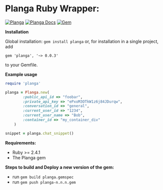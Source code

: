 Planga Ruby Wrapper:
====================

[![Planga](https://img.shields.io/badge/%F0%9F%98%8E%20planga-chat-ff00ff.svg)](http://www.planga.io/)
[![Planga Docs](https://img.shields.io/badge/planga-docs-lightgrey.svg)](http://www.planga.io/docs)
[![Gem](https://img.shields.io/gem/v/planga.svg)](https://rubygems.org/gems/planga)

**Installation**

Global installation:
`gem install planga`
or, for installation in a single project, add
```
gem 'planga', '~> 0.0.3'
```
to your Gemfile.

**Example usage**

```ruby
require 'planga'

planga = Planga.new(
        :public_api_id => "foobar",
        :private_api_key => "ePxoM3OTkW1z6j84JDurqw",
        :conversation_id => "general",
        :current_user_id => "1234",
        :current_user_name => "Bob",
        :container_id => "my_container_div"
    )

snippet = planga.chat_snippet()
```

**Requirements:**

* Ruby >= 2.4.1
* The Planga gem

**Steps to build and Deploy a new version of the gem:**

* run `gem build planga.gemspec`
* run `gem push planga-n.n.n.gem`
